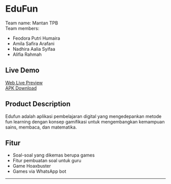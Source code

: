# EduFun

Team name: Mantan TPB<br>
Team members:
- Feodora Putri Humaira 
- Amila Safira Arafani
- Nadhira Aalia Syifaa
- Alifia Rahmah

## Live Demo
[Web Live Preview](https://calm-tree-0d7e21900.azurestaticapps.net/#/) <br>
[APK Download](https://github.com/alifiarahmah/edufun/raw/master/build/app/outputs/flutter-apk/app-release.apk)

## Product Description

Edufun adalah aplikasi pembelajaran digital yang  mengedepankan metode fun learning dengan konsep gamifikasi untuk mengembangkan kemampuan sains, membaca, dan matematika.<br>

## Fitur
- Soal-soal yang dikemas berupa games
- Fitur pembuatan soal untuk guru
- Game Hoaxbuster
- Games via WhatsApp bot

---